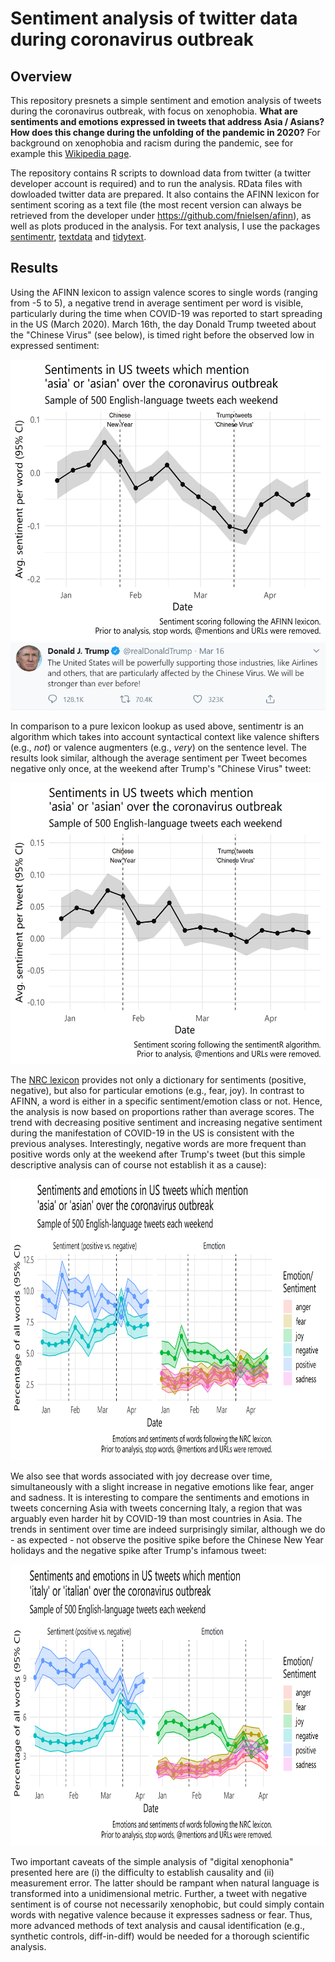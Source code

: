 # Sentiment analysis of twitter data during coronavirus outbreak

## Overview

This repository presnets a simple sentiment and emotion analysis of tweets during the coronavirus outbreak, with focus on xenophobia. **What are sentiments and emotions expressed in tweets that address Asia / Asians? How does this change during the unfolding of the pandemic in 2020?** For background on xenophobia and racism during the pandemic, see for example this [Wikipedia page](https://en.wikipedia.org/wiki/List_of_incidents_of_xenophobia_and_racism_related_to_the_2019%E2%80%9320_coronavirus_pandemic).

The repository contains R scripts to download data from twitter (a twitter developer account is required) and to run the analysis. RData files with dowloaded twitter data are prepared. It also contains the AFINN lexicon for sentiment scoring as a text file (the most recent version can always be retrieved from the developer under https://github.com/fnielsen/afinn), as well as plots produced in the analysis. For text analysis, I use the packages [sentimentr](https://github.com/trinker/sentimentr), [textdata](https://cran.r-project.org/web/packages/textdata/index.html) and [tidytext](https://cran.r-project.org/web/packages/tidytext/index.html).
## Results

Using the AFINN lexicon to assign valence scores to single words (ranging from -5 to 5), a negative trend in average sentiment per word is visible, particularly during the time when COVID-19 was reported to start spreading in the US (March 2020). March 16th, the day Donald Trump tweeted about the "Chinese Virus" (see below), is timed right before the observed low in expressed sentiment:

<img src="https://github.com/stefgehrig/tweetsentimentcorona/blob/master/sent_analysis_afinn_asia.png" alt="alt text" width="550" height="450">

<img src="https://github.com/stefgehrig/tweetsentimentcorona/blob/master/trump_tweet.png">

In comparison to a pure lexicon lookup as used above, sentimentr is an algorithm which takes into account syntactical context like valence shifters (e.g., *not*) or valence augmenters (e.g., *very*) on the sentence level. The results look similar, although the average sentiment per Tweet becomes negative only once, at the weekend after Trump's "Chinese Virus" tweet:

<img src="https://github.com/stefgehrig/tweetsentimentcorona/blob/master/sent_analysis_sentr_asia.png" alt="alt text" width="550" height="450">

The [NRC lexicon](https://saifmohammad.com/WebPages/NRC-Emotion-Lexicon.htm) provides not only a dictionary for sentiments (positive, negative), but also for particular emotions (e.g., fear, joy). In contrast to AFINN, a word is either in a specific sentiment/emotion class or not. Hence, the analysis is now based on proportions rather than average scores. The trend with decreasing positive sentiment and increasing negative sentiment during the manifestation of COVID-19 in the US is consistent with the previous analyses. Interestingly, negative words are more frequent than positive words only at the weekend after Trump's tweet (but this simple descriptive analysis can of course not establish it as a cause):

<img src="https://github.com/stefgehrig/tweetsentimentcorona/blob/master/sent_analysis_nrc_asia.png" alt="alt text" width="800" height="450">

We also see that words associated with joy decrease over time, simultaneously with a slight increase in negative emotions like fear, anger and sadness. It is interesting to compare the sentiments and emotions in tweets concerning Asia with tweets concerning Italy, a region that was arguably even harder hit by COVID-19 than most countries in Asia. The trends in sentiment over time are indeed surprisingly similar, although we do - as expected - not observe the positive spike before the Chinese New Year holidays and the negative spike after Trump's infamous tweet:

<img src="https://github.com/stefgehrig/tweetsentimentcorona/blob/master/sent_analysis_nrc_italy.png" alt="alt text" width="800" height="450">

Two important caveats of the simple analysis of "digital xenophonia" presented here are (i) the difficulty to establish causality and (ii) measurement error. The latter should be rampant when natural language is transformed into a unidimensional metric. Further, a tweet with negative sentiment is of course not necessarily xenophobic, but could simply contain words with negative valence because it expresses sadness or fear. Thus, more advanced methods of text analysis and causal identification (e.g., synthetic controls, diff-in-diff) would be needed for a thorough scientific analysis.